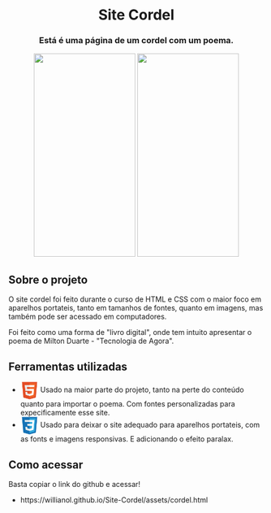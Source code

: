 <div> 
  <h1 align="center">Site Cordel</h1> 
</div>

<div>
  <h3 align="center">Está é uma página de um cordel com um poema.</h3>
</div>
 <div align='center'>
   
<img src= "https://user-images.githubusercontent.com/112639055/206558263-c38c21c7-6751-49e6-a8b7-c5387f785511.gif" width='200px' height='400px'>
<img src= "https://user-images.githubusercontent.com/112639055/206556801-478547ba-f587-4f27-bd07-2a75a85626f6.jpeg" width='200px' height='400px'>
</div>

<div>
<h2> Sobre o projeto </h2> 
<p> O site cordel foi feito durante o curso de HTML e CSS com o maior foco em aparelhos portateis, tanto em tamanhos de fontes, quanto em imagens, mas também pode ser acessado em computadores.</p>
<p> Foi feito como uma forma de "livro digital", onde tem intuito apresentar o poema de Milton Duarte - "Tecnologia de Agora".</p>
</div>

<div>

## Ferramentas utilizadas

<ul>
 <li> 
   <img align="center" width="35" src="https://raw.githubusercontent.com/devicons/devicon/master/icons/html5/html5-original.svg"> Usado na maior parte do projeto, tanto na perte do conteúdo quanto para importar o poema. Com fontes personalizadas para expecificamente esse site.
 </li>
 <li> 
  <img align="center" width="35" src="https://raw.githubusercontent.com/devicons/devicon/master/icons/css3/css3-original.svg"> Usado para deixar o site adequado para aparelhos portateis, com as fonts e imagens responsivas. E adicionando o efeito paralax.
 </li>
</ul>

  ## Como acessar

<div>
  <p> Basta copiar o link do github e acessar! </p>
  <ul>
    <li>
      https://willianol.github.io/Site-Cordel/assets/cordel.html
    </li>
  </ul>
</div>
